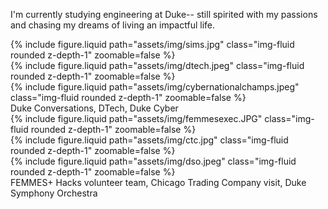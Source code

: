 I'm currently studying engineering at Duke-- still spirited with my passions and chasing my dreams of living an impactful life. 
<!-- Row 1: 3 photos -->
<div class="row mt-3">
    <div class="col-sm mt-3 mt-md-0">
        {% include figure.liquid path="assets/img/sims.jpg" class="img-fluid rounded z-depth-1" zoomable=false %}
    </div>
    <div class="col-sm mt-3 mt-md-0">
        {% include figure.liquid path="assets/img/dtech.jpeg" class="img-fluid rounded z-depth-1" zoomable=false %}
    </div>
    <div class="col-sm mt-3 mt-md-0">
        {% include figure.liquid path="assets/img/cybernationalchamps.jpeg" class="img-fluid rounded z-depth-1" zoomable=false %}
    </div>
</div>
<div class="caption">
    Duke Conversations, DTech, Duke Cyber
</div>

<!-- Row 3: 3 photos -->
<div class="row mt-3">
    <div class="col-sm mt-3 mt-md-0">
        {% include figure.liquid path="assets/img/femmesexec.JPG" class="img-fluid rounded z-depth-1" zoomable=false %}
    </div>
    <div class="col-sm mt-3 mt-md-0">
        {% include figure.liquid path="assets/img/ctc.jpg" class="img-fluid rounded z-depth-1" zoomable=false %}
    </div>
    <div class="col-sm mt-3 mt-md-0">
        {% include figure.liquid path="assets/img/dso.jpeg" class="img-fluid rounded z-depth-1" zoomable=false %}
    </div>
</div>
<div class="caption">
    FEMMES+ Hacks volunteer team, Chicago Trading Company visit, Duke Symphony Orchestra
</div>
